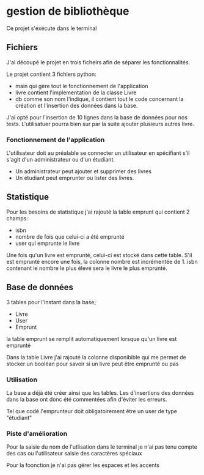 # gestion de bibliothèque

Ce projet s'exécute dans le terminal

## Fichiers
J'ai découpé le projet en trois ficheirs afin de séparer les fonctionnalités.

Le projet contient 3 fichiers python:
- main qui gère tout le fonctionnement de l'application
- livre contient l'implémentation de la classe Livre 
- db comme son nom l'indique, il contient tout le code concernant la création et l'insertion des données dans la base.

J'ai opté pour l'insertion de 10 lignes dans la base de données pour nos tests. 
L'utilisatuer pourra bien sur par la suite ajouter plusieurs autres livre.

### Fonctionnement de l'application

L'utilisateur doit au préalable se connecter un utilisateur en spécifiant s'il s'agit d'un administrateur ou d'un étudiant.
- Un administrateur peut ajouter et supprimer des livres 
- Un étudiant peut emprunter ou lister des livres.


## Statistique
Pour les besoins de statistique j'ai rajouté la table emprunt qui contient 2 champs:
- isbn
- nombre de fois que celui-ci a été emprunté
- user qui emprunte le livre

Une fois qu'un livre est emprunté, celui-ci est stocké dans cette table. S'il est emprunté encore une fois,
la colonne nombre est incrémentée de 1. isbn contenant le nombre le plus élevé sera le livre le plus emprunté.

## Base de données

3 tables pour l'instant dans la base;
- Livre
- User
- Emprunt


la table emprunt se remplit automatiquement lorsque qu'un livre est emprunté 

Dans la table Livre j'ai rajouté la colonne disponibible qui me permet de stocker
un booléan pour savoir si un livre peut être emprunté ou pas 

### Utilisation
La base a déjà été créer ainsi que les tables. Les d'insertions des données dans la base ont
donc été commentées afin d'éviter les erreurs.

Tel que codé l'emprunteur doit obligatoirement être un user de type "étudiant"
### Piste d'amélioration

Pour la saisie du nom de l'utlisation dans le terminal je n'ai pas tenu compte des cas ou l'utilisateur 
saisie des caractères spéciaux

Pour la foonction je n'ai pas gérer les espaces et les accents